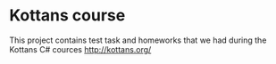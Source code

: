 # Kottans course

This project contains test task and homeworks that we had during the Kottans C# cources http://kottans.org/
